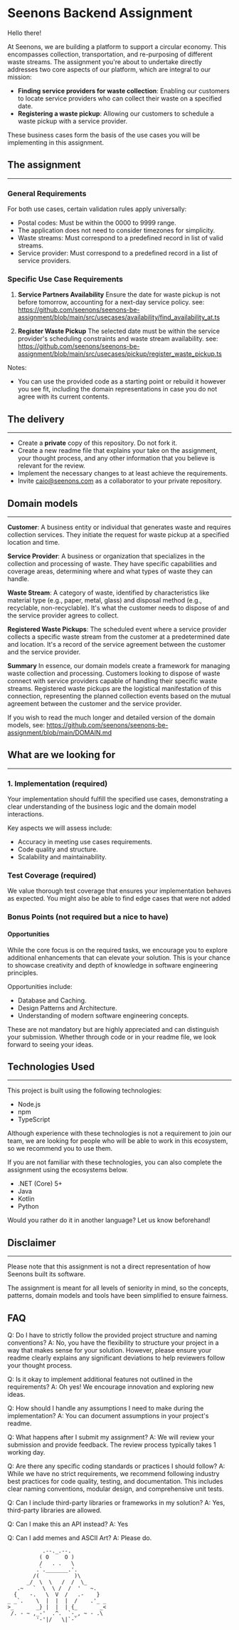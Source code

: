 # Seenons Backend Assignment

Hello there!

At Seenons, we are building a platform to support a circular economy. This encompasses collection, transportation, and
re-purposing of different waste streams. The assignment you're about to undertake directly addresses two core aspects of
our platform, which are integral to our mission:

- **Finding service providers for waste collection**:
  Enabling our customers to locate service providers who can collect their waste on a specified date.
- **Registering a waste pickup**:
  Allowing our customers to schedule a waste pickup with a service provider.

These business cases form the basis of the use cases you will be implementing in this assignment.

## The assignment

---

### General Requirements

For both use cases, certain validation rules apply universally:

- Postal codes: Must be within the 0000 to 9999 range.
- The application does not need to consider timezones for simplicity.
- Waste streams: Must correspond to a predefined record in list of valid streams.
- Service provider: Must correspond to a predefined record in a list of service providers.

### Specific Use Case Requirements

1. **Service Partners Availability**
   Ensure the date for waste pickup is not before tomorrow, accounting for a next-day service policy.
   see: <https://github.com/seenons/seenons-be-assignment/blob/main/src/usecases/availability/find_availability_at.ts>

2. **Register Waste Pickup**
   The selected date must be within the service provider's scheduling constraints and waste stream availability.
   see: <https://github.com/seenons/seenons-be-assignment/blob/main/src/usecases/pickup/register_waste_pickup.ts>

Notes:

- You can use the provided code as a starting point or rebuild it however you see fit, including the domain
  representations in case you do not agree with its current contents.

## The delivery

---

- Create a **private** copy of this repository. Do not fork it.
- Create a new readme file that explains your take on the assignment, your thought process, and any other information
  that you believe is relevant for the review.
- Implement the necessary changes to at least achieve the requirements.
- Invite <caio@seenons.com> as a collaborator to your private repository.

## Domain models

---

**Customer**: A business entity or individual that generates waste and requires collection services. They initiate the
request for waste pickup at a specified location and time.

**Service Provider**: A business or organization that specializes in the collection and processing of waste. They have
specific capabilities and coverage areas, determining where and what types of waste they can handle.

**Waste Stream**: A category of waste, identified by characteristics like material type (e.g., paper, metal, glass) and
disposal method (e.g., recyclable, non-recyclable). It's what the customer needs to dispose of and the service provider
agrees to collect.

**Registered Waste Pickups**: The scheduled event where a service provider collects a specific waste stream from the
customer at a predetermined date and location. It's a record of the service agreement between the customer and the
service provider.

**Summary**
In essence, our domain models create a framework for managing waste collection and processing. Customers looking to
dispose of waste connect with service providers capable of handling their specific waste streams. Registered waste
pickups are the logistical manifestation of this connection, representing the planned collection events based on the
mutual agreement between the customer and the service provider.

If you wish to read the much longer and detailed version of the domain models,
see: <https://github.com/seenons/seenons-be-assignment/blob/main/DOMAIN.md>

## What are we looking for

---

### 1. Implementation (required)

Your implementation should fulfill the specified use cases, demonstrating a clear understanding of the business logic
and the domain model interactions.

Key aspects we will assess include:

- Accuracy in meeting use cases requirements.
- Code quality and structure.
- Scalability and maintainability.

### Test Coverage (required)

We value thorough test coverage that ensures your implementation behaves as expected.
You might also be able to find edge cases that were not added

### Bonus Points (not required but a nice to have)

#### Opportunities

While the core focus is on the required tasks, we encourage you to explore additional enhancements that can elevate your
solution. This is your chance to showcase creativity and depth of knowledge in software engineering principles.

Opportunities include:

- Database and Caching.
- Design Patterns and Architecture.
- Understanding of modern software engineering concepts.

These are not mandatory but are highly appreciated and can distinguish your submission. Whether through code or in your
readme file, we look forward to seeing your ideas.

## Technologies Used

---

This project is built using the following technologies:

- Node.js
- npm
- TypeScript

Although experience with these technologies is not a requirement to join our team, we are looking for people who will be
able to work in this ecosystem, so we recommend you to use them.

If you are not familiar with these technologies, you can also complete the assignment using the ecosystems below.

- .NET (Core) 5+
- Java
- Kotlin
- Python

Would you rather do it in another language? Let us know beforehand!

## Disclaimer

---

Please note that this assignment is not a direct representation of how Seenons built its software.

The assignment is meant for all levels of seniority in mind, so the concepts, patterns, domain models and tools have
been simplified to ensure fairness.

## FAQ

Q: Do I have to strictly follow the provided project structure and naming conventions?
A: No, you have the flexibility to structure your project in a way that makes sense for your solution. However, please
ensure your readme clearly explains any significant deviations to help reviewers follow your thought process.

Q: Is it okay to implement additional features not outlined in the requirements?
A: Oh yes! We encourage innovation and exploring new ideas.

Q: How should I handle any assumptions I need to make during the implementation?
A: You can document assumptions in your project's readme.

Q: What happens after I submit my assignment?
A: We will review your submission and provide feedback. The review process typically takes 1 working day.

Q: Are there any specific coding standards or practices I should follow?
A: While we have no strict requirements, we recommend following industry best practices for code quality, testing, and
documentation. This includes clear naming conventions, modular design, and comprehensive unit tests.

Q: Can I include third-party libraries or frameworks in my solution?
A: Yes, third-party libraries are allowed.

Q: Can I make this an API instead?
A: Yes

Q: Can I add memes and ASCII Art?
A: Please do.

```
           .--._.--.
          ( O     O )
          /   . .   \
         .`._______.'.
        /(           )\
      _/  \  \   /  /  \_
   .~   `  \  \ /  /  '   ~.
  {    -.   \  V  /   .-    }
_ _`.    \  |  |  |  /    .'_ _
>_       _} |  |  | {_       _<
 /. - ~ ,_-'  .^.  `-_, ~ - .\
         '-'|/   \|`-`
```
